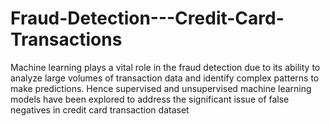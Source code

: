 # Fraud-Detection---Credit-Card-Transactions
Machine learning plays a vital role in the fraud detection due to its ability to analyze large volumes of transaction data and identify complex patterns to make predictions. Hence supervised and unsupervised machine learning models have been explored to address the significant issue of false negatives in credit card transaction dataset
